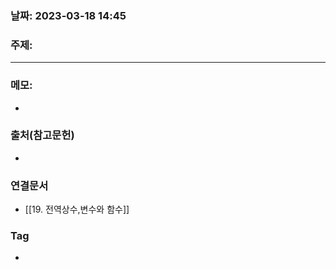 ### 날짜: 2023-03-18 14:45

### 주제: 
---
### 메모: 
- 

### 출처(참고문헌) 
- 

### 연결문서 
- [[19. 전역상수,변수와 함수]]

### Tag
- 
